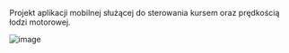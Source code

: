 Projekt aplikacji mobilnej służącej do
sterowania kursem oraz prędkością łodzi motorowej. 

   ![image](https://user-images.githubusercontent.com/94014639/224508393-d5709012-2af7-4d49-85bb-be1609b70321.png)
